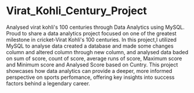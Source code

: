 # Virat_Kohli_Century_Project
Analysed virat kohli's 100 centuries through Data Analytics using MySQL.
Proud to share a data analytics project focused on one of the greatest milestone in cricket-Virat Kohli's 100 centuries.
In this project,I utilized MySQL to analyse data created a database and made some changes column and altered column through new column, and analysed data baded on sum of score, count of score, average runs of score,
Maximum score and Minimum score and Analysed Score based on Cuntry.
This project showcases how data analytics can provide a deeper, more informed perspective on sports perfomance, offering key insights into success factors behind a legendary career. 
